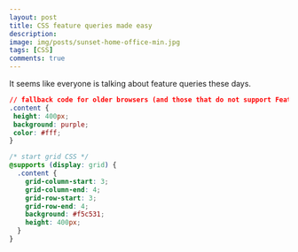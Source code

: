 ```yaml
---
layout: post
title: CSS feature queries made easy
description: 
image: img/posts/sunset-home-office-min.jpg
tags: [CSS]
comments: true
---
```


It seems like everyone is talking about feature queries these days.

```css
// fallback code for older browsers (and those that do not support Feature Queries)
.content {
 height: 400px;
 background: purple;
 color: #fff;
}

/* start grid CSS */ 
@supports (display: grid) {
  .content {
    grid-column-start: 3;
    grid-column-end: 4;
    grid-row-start: 3;
    grid-row-end: 4;
    background: #f5c531;
    height: 400px;
  }    
}
```